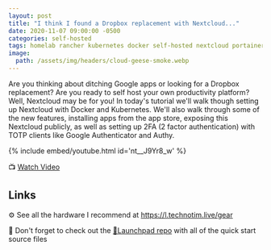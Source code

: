 ```yaml
---
layout: post
title: "I think I found a Dropbox replacement with Nextcloud..."
date: 2020-11-07 09:00:00 -0500
categories: self-hosted
tags: homelab rancher kubernetes docker self-hosted nextcloud portainer
image:
  path: /assets/img/headers/cloud-geese-smoke.webp
---
```


Are you thinking about ditching Google apps or looking for a Dropbox replacement?  Are you ready to self host your own productivity platform?  Well, Nextcloud may be for you!  In today's tutorial we'll walk though setting up Nextcloud with Docker and Kubernetes.  We'll also walk through some of the new features, installing apps from the app store, exposing this Nextcloud publicly, as well as setting up 2FA (2 factor authentication) with TOTP clients like Google Authenticator and Authy.

{% include embed/youtube.html id='nt__J9Yr8_w' %}

📺 [Watch Video](https://www.youtube.com/watch?v=nt__J9Yr8_w)

## Links

⚙️ See all the hardware I recommend at <https://l.technotim.live/gear>

🚀 Don't forget to check out the [🚀Launchpad repo](https://l.technotim.live/quick-start) with all of the quick start source files
